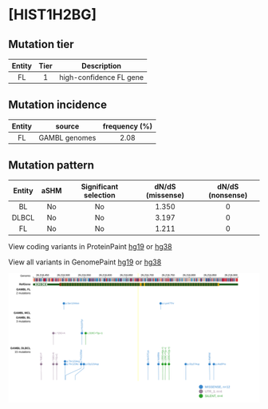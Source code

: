 # [HIST1H2BG]

## Mutation tier

|Entity|Tier|Description            |
|:------:|:----:|-----------------------|
|FL    |1   |high-confidence FL gene|
## Mutation incidence

|Entity|source       |frequency (%)|
|:------:|:-------------:|:-------------:|
|FL    |GAMBL genomes|2.08         |

## Mutation pattern

|Entity|aSHM|Significant selection|dN/dS (missense)|dN/dS (nonsense)|
|:------:|:----:|:---------------------:|:----------------:|:----------------:|
|BL    |No  |No                   |1.350           |0               |
|DLBCL |No  |No                   |3.197           |0               |
|FL    |No  |No                   |1.211           |0               |



View coding variants in ProteinPaint [hg19](https://www.bcgsc.ca/downloads/morinlab/GAMBL/test/genes/HIST1H2BG_protein.html)  or [hg38](https://www.bcgsc.ca/downloads/morinlab/GAMBL/test/genes/HIST1H2BG_protein_hg38.html)

View all variants in GenomePaint [hg19](https://www.bcgsc.ca/downloads/morinlab/GAMBL/test/genes/HIST1H2BG.html)  or [hg38](https://www.bcgsc.ca/downloads/morinlab/GAMBL/test/genes/HIST1H2BG_hg38.html)

![image](images/proteinpaint/HIST1H2BG.svg)
